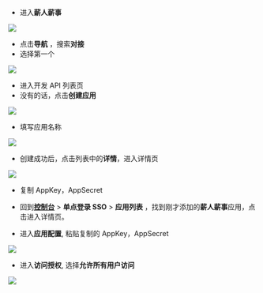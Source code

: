 <IntegrationDetailCard :title="`在薪人薪事中配置 SSO 登录`">

- 进入**薪人薪事**

![](~@imagesZhCn/integration/xinrenxinshi/2-1.png)

- 点击**导航** ，搜索**对接**
- 选择第一个

![](~@imagesZhCn/integration/xinrenxinshi/2-2.png)

- 进入开发 API 列表页
- 没有的话，点击**创建应用**

![](~@imagesZhCn/integration/xinrenxinshi/2-3.png)

- 填写应用名称

![](~@imagesZhCn/integration/xinrenxinshi/2-4.png)

- 创建成功后，点击列表中的**详情**，进入详情页

![](~@imagesZhCn/integration/xinrenxinshi/2-5.png)

- 复制 AppKey，AppSecret

- 回到[**控制台**](https://console.authing.cn) > **单点登录 SSO** > **应用列表** ，找到刚才添加的**薪人薪事**应用，点击进入详情页。
- 进入**应用配置**, 粘贴复制的 AppKey，AppSecret

![](~@imagesZhCn/integration/xinrenxinshi/2-6.png)

- 进入**访问授权**, 选择**允许所有用户访问**

![](~@imagesZhCn/integration/xinrenxinshi/2-7.png)

</IntegrationDetailCard>
